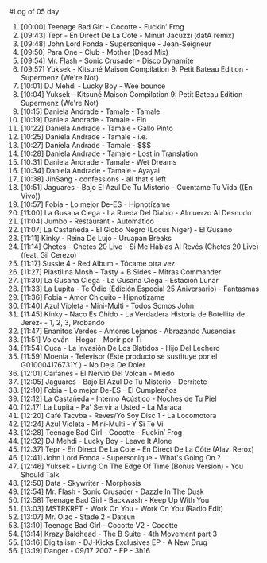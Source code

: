 #Log of 05 day

1. [00:00] Teenage Bad Girl - Cocotte - Fuckin’ Frog
1. [09:43] Tepr - En Direct De La Cote - Minuit Jacuzzi (datA remix)
1. [09:48] John Lord Fonda - Supersonique - Jean-Seigneur
1. [09:50] Para One - Club - Mother (Dead Mix)
1. [09:54] Mr. Flash - Sonic Crusader - Disco Dynamite
1. [09:57] Yuksek - Kitsuné Maison Compilation 9: Petit Bateau Edition - Supermenz (We're Not)
1. [10:01] DJ Mehdi - Lucky Boy - Wee bounce
1. [10:04] Yuksek - Kitsuné Maison Compilation 9: Petit Bateau Edition - Supermenz (We're Not)
1. [10:15] Daniela Andrade - Tamale - Tamale
1. [10:19] Daniela Andrade - Tamale - Fin
1. [10:22] Daniela Andrade - Tamale - Gallo Pinto
1. [10:25] Daniela Andrade - Tamale - i.e.
1. [10:27] Daniela Andrade - Tamale - $$$
1. [10:28] Daniela Andrade - Tamale - Lost in Translation
1. [10:31] Daniela Andrade - Tamale - Wet Dreams
1. [10:34] Daniela Andrade - Tamale - Ayayai
1. [10:38] JinSang - confessions - all that's left
1. [10:51] Jaguares - Bajo El Azul De Tu Misterio - Cuentame Tu Vida ((En Vivo))
1. [10:57] Fobia - Lo mejor De-ES - Hipnotízame
1. [11:00] La Gusana Ciega - La Rueda Del Diablo - Almuerzo Al Desnudo
1. [11:04] Jumbo - Restaurant - Automático
1. [11:07] La Castañeda - El Globo Negro (Locus Niger) - El Gusano
1. [11:11] Kinky - Reina De Lujo - Uruapan Breaks
1. [11:14] Chetes - Chetes 20 Live - Si Me Hablas Al Revés (Chetes 20 Live) (feat. Gil Cerezo)
1. [11:17] Sussie 4 - Red Album - Tócame otra vez
1. [11:27] Plastilina Mosh - Tasty + B Sides - Mitras Commander
1. [11:30] La Gusana Ciega - La Gusana Ciega - Estación Lunar
1. [11:33] La Lupita - Te Odio (Edición Especial 25 Aniversario) - Fantasmas
1. [11:36] Fobia - Amor Chiquito - Hipnotízame
1. [11:40] Azul Violeta - Mini-Multi - Todos Somos John
1. [11:45] Kinky - Naco Es Chido - La Verdadera Historia de Botellita de Jerez- - 1, 2, 3, Probando
1. [11:47] Enanitos Verdes - Amores Lejanos - Abrazando Ausencias
1. [11:51] Volován - Hogar - Morir por Tí
1. [11:54] Cuca - La Invasión De Los Blatidos - Hijo Del Lechero
1. [11:59] Moenia - Televisor (Este producto se sustituye por el G010004176731Y.) - No Deja De Doler
1. [12:01] Caifanes - El Nervio Del Volcan - Miedo
1. [12:05] Jaguares - Bajo El Azul De Tu Misterio - Derrítete
1. [12:10] Fobia - Lo mejor De-ES - El Cumpleaños
1. [12:12] La Castañeda - Interno Acústico - Noches de Tu Piel
1. [12:17] La Lupita - Pa' Servir a Usted - La Maraca
1. [12:20] Café Tacvba - Reves/Yo Soy Disc 1 - La Locomotora
1. [12:24] Azul Violeta - Mini-Multi - Y Si Te Vi
1. [12:28] Teenage Bad Girl - Cocotte - Fuckin’ Frog
1. [12:32] DJ Mehdi - Lucky Boy - Leave It Alone
1. [12:37] Tepr - En Direct De La Cote - En Direct De La Côte (Alavi Rerox)
1. [12:41] John Lord Fonda - Supersonique - What's Going On ?
1. [12:46] Yuksek - Living On The Edge Of Time (Bonus Version) - You Should Talk
1. [12:50] Data - Skywriter - Morphosis
1. [12:54] Mr. Flash - Sonic Crusader - Dazzle In The Dusk
1. [12:58] Teenage Bad Girl - Backwash - Keep Up With You
1. [13:03] MSTRKRFT - Work On You - Work On You (Radio Edit)
1. [13:07] Mr. Oizo - Stade 2 - Datsun
1. [13:10] Teenage Bad Girl - Cocotte V2 - Cocotte
1. [13:14] Krazy Baldhead - The B Suite - 4th Movement part 3
1. [13:16] Digitalism - DJ-Kicks Exclusives EP - A New Drug
1. [13:19] Danger - 09/17 2007 - EP - 3h16
